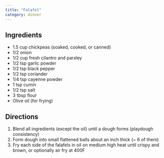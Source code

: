 ```yaml
---
title: "Falafel"
category: dinner
---
```


## Ingredients
- 1.5 cup chickpeas (soaked, cooked, or canned)
- 1/2 onion
- 1/2 cup fresh cilantro and parsley
- 1/2 tsp garlic powder
- 1/2 tsp black pepper
- 1/2 tsp coriander
- 1/4 tsp cayenne powder
- 1 tsp cumin
- 1/2 tsp salt
- 3 tbsp flour
- Olive oil (for frying)

## Directions

1. Blend all ingredients (except the oil) until a dough forms (playdough consistency)
2. Form dough into small flattened balls about an inch thick (~ 6 of them)
3. Fry each side of the falafels in oil on medium high heat until crispy and brown, or optionally air fry at 400F
